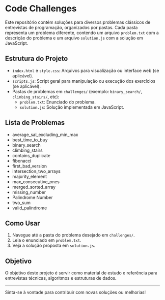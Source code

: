 # Code Challenges

Este repositório contém soluções para diversos problemas clássicos de entrevistas de programação, organizados por pastas. Cada pasta representa um problema diferente, contendo um arquivo `problem.txt` com a descrição do problema e um arquivo `solution.js` com a solução em JavaScript.

## Estrutura do Projeto

- `index.html` e `style.css`: Arquivos para visualização ou interface web (se aplicável).
- `scripts.js`: Script geral para manipulação ou execução dos exercícios (se aplicável).
- Pastas de problemas em `challenges/` (exemplo: `binary_search/`, `climbing_stairs/`, etc):
  - `problem.txt`: Enunciado do problema.
  - `solution.js`: Solução implementada em JavaScript.

## Lista de Problemas

- average_sal_excluding_min_max
- best_time_to_buy
- binary_search
- climbing_stairs
- contains_duplicate
- fibonacci
- first_bad_version
- intersection_two_arrays
- majority_element
- max_consecutive_ones
- merged_sorted_array
- missing_number
- Palindrome Number
- two_sum
- valid_palindrome

## Como Usar

1. Navegue até a pasta do problema desejado em `challenges/`.
2. Leia o enunciado em `problem.txt`.
3. Veja a solução proposta em `solution.js`.

## Objetivo

O objetivo deste projeto é servir como material de estudo e referência para entrevistas técnicas, algoritmos e estruturas de dados.

---

Sinta-se à vontade para contribuir com novas soluções ou melhorias!
